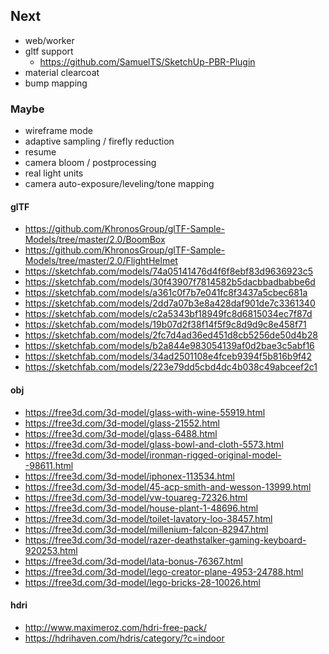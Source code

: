 ## Next

- web/worker
- gltf support
  - https://github.com/SamuelTS/SketchUp-PBR-Plugin
- material clearcoat
- bump mapping

### Maybe

- wireframe mode
- adaptive sampling / firefly reduction
- resume
- camera bloom / postprocessing
- real light units
- camera auto-exposure/leveling/tone mapping

#### glTF

- https://github.com/KhronosGroup/glTF-Sample-Models/tree/master/2.0/BoomBox
- https://github.com/KhronosGroup/glTF-Sample-Models/tree/master/2.0/FlightHelmet
- https://sketchfab.com/models/74a05141476d4f6f8ebf83d9636923c5
- https://sketchfab.com/models/30f43907f7814582b5dacbbadbabbe6d
- https://sketchfab.com/models/a361c0f7b7e041fc8f3437a5cbec681a
- https://sketchfab.com/models/2dd7a07b3e8a428daf901de7c3361340
- https://sketchfab.com/models/c2a5343bf18949fc8d6815034ec7f87d
- https://sketchfab.com/models/19b07d2f38f14f5f9c8d9d9c8e458f71
- https://sketchfab.com/models/2fc7d4ad36ed451d8cb5256de50d4b28
- https://sketchfab.com/models/b2a844e983054139af0d2bae3c5abf16
- https://sketchfab.com/models/34ad2501108e4fceb9394f5b816b9f42
- https://sketchfab.com/models/223e79dd5cbd4dc4b038c49abceef2c1

#### obj

- https://free3d.com/3d-model/glass-with-wine-55919.html
- https://free3d.com/3d-model/glass-21552.html
- https://free3d.com/3d-model/glass-6488.html
- https://free3d.com/3d-model/glass-bowl-and-cloth-5573.html
- https://free3d.com/3d-model/ironman-rigged-original-model--98611.html
- https://free3d.com/3d-model/iphonex-113534.html
- https://free3d.com/3d-model/45-acp-smith-and-wesson-13999.html
- https://free3d.com/3d-model/vw-touareg-72326.html
- https://free3d.com/3d-model/house-plant-1-48696.html
- https://free3d.com/3d-model/toilet-lavatory-loo-38457.html
- https://free3d.com/3d-model/millenium-falcon-82947.html
- https://free3d.com/3d-model/razer-deathstalker-gaming-keyboard-920253.html
- https://free3d.com/3d-model/lata-bonus-76367.html
- https://free3d.com/3d-model/lego-creator-plane-4953-24788.html
- https://free3d.com/3d-model/lego-bricks-28-10026.html

#### hdri

- http://www.maximeroz.com/hdri-free-pack/
- https://hdrihaven.com/hdris/category/?c=indoor
